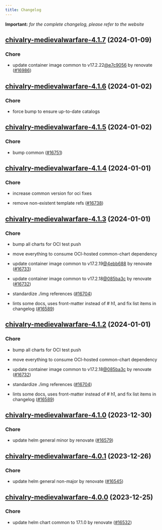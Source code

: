 ```yaml
---
title: Changelog
---
```


**Important:**
*for the complete changelog, please refer to the website*




## [chivalry-medievalwarfare-4.1.7](https://github.com/truecharts/charts/compare/chivalry-medievalwarfare-4.1.6...chivalry-medievalwarfare-4.1.7) (2024-01-09)

### Chore



- update container image common to v17.2.22[@e7c9056](https://github.com/e7c9056) by renovate ([#16986](https://github.com/truecharts/charts/issues/16986))


## [chivalry-medievalwarfare-4.1.6](https://github.com/truecharts/charts/compare/chivalry-medievalwarfare-4.1.5...chivalry-medievalwarfare-4.1.6) (2024-01-02)

### Chore



- force bump to ensure up-to-date catalogs


## [chivalry-medievalwarfare-4.1.5](https://github.com/truecharts/charts/compare/chivalry-medievalwarfare-4.1.4...chivalry-medievalwarfare-4.1.5) (2024-01-02)

### Chore



- bump common ([#16751](https://github.com/truecharts/charts/issues/16751))


## [chivalry-medievalwarfare-4.1.4](https://github.com/truecharts/charts/compare/chivalry-medievalwarfare-4.1.3...chivalry-medievalwarfare-4.1.4) (2024-01-01)

### Chore



- increase common version for oci fixes

- remove non-existent template refs ([#16738](https://github.com/truecharts/charts/issues/16738))


## [chivalry-medievalwarfare-4.1.3](https://github.com/truecharts/charts/compare/chivalry-medievalwarfare-4.1.0...chivalry-medievalwarfare-4.1.3) (2024-01-01)

### Chore



- bump all charts for OCI test push

- move everything to consume OCI-hosted common-chart dependency

- update container image common to v17.2.19[@4ebb688](https://github.com/4ebb688) by renovate ([#16733](https://github.com/truecharts/charts/issues/16733))

- update container image common to v17.2.18[@085ba3c](https://github.com/085ba3c) by renovate ([#16732](https://github.com/truecharts/charts/issues/16732))

- standardize ./img references ([#16704](https://github.com/truecharts/charts/issues/16704))

- lints some docs, uses front-matter instead of # h1, and fix list items in changelog ([#16589](https://github.com/truecharts/charts/issues/16589))


## [chivalry-medievalwarfare-4.1.2](https://github.com/truecharts/charts/compare/chivalry-medievalwarfare-4.1.0...chivalry-medievalwarfare-4.1.2) (2024-01-01)

### Chore



- bump all charts for OCI test push

- move everything to consume OCI-hosted common-chart dependency

- update container image common to v17.2.18[@085ba3c](https://github.com/085ba3c) by renovate ([#16732](https://github.com/truecharts/charts/issues/16732))

- standardize ./img references ([#16704](https://github.com/truecharts/charts/issues/16704))

- lints some docs, uses front-matter instead of # h1, and fix list items in changelog ([#16589](https://github.com/truecharts/charts/issues/16589))
## [chivalry-medievalwarfare-4.1.0](https://github.com/truecharts/charts/compare/chivalry-medievalwarfare-4.0.1...chivalry-medievalwarfare-4.1.0) (2023-12-30)

### Chore

- update helm general minor by renovate ([#16579](https://github.com/truecharts/charts/issues/16579))

## [chivalry-medievalwarfare-4.0.1](https://github.com/truecharts/charts/compare/chivalry-medievalwarfare-4.0.0...chivalry-medievalwarfare-4.0.1) (2023-12-26)

### Chore

- update helm general non-major by renovate ([#16545](https://github.com/truecharts/charts/issues/16545))

## [chivalry-medievalwarfare-4.0.0](https://github.com/truecharts/charts/compare/chivalry-medievalwarfare-3.0.17...chivalry-medievalwarfare-4.0.0) (2023-12-25)

### Chore

- update helm chart common to 17.1.0 by renovate ([#16532](https://github.com/truecharts/charts/issues/16532))
